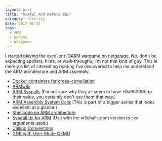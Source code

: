 ```yaml
---
layout: post
title: "Useful ARM References"
category: Security
date: 2017-03-21
tags:
  - ARM
  - pwning
  - Wargames
---
```


I started playing the excellent [IOARM wargame on netgarage](http://ioarm.netgarage.org/).
No, don't be expecting spoilers, hints, or walk-throughs, I'm not that kind of
guy.  This is merely a list of interesting reading I've discovered to help me
understand the ARM architecture and ARM assembly.

* [Docker containers for cross-compilation](https://github.com/dockcross/dockcross)
* [ARMwiki](https://www.heyrick.co.uk/armwiki/Main_Page)
* [ARM Syscalls](https://w3challs.com/syscalls/?arch=arm_strong) (I'm not sure
  why they all seem to have +0x900000 to their value, you certainly don't use
  them that way.)
* [ARM Assembly System Calls](http://thinkingeek.com/2014/05/24/arm-assembler-raspberry-pi-chapter-19/)
  (This is part of a bigger series that looks excellent at a glance.)
* [Shellcode on ARM architecture](http://shell-storm.org/blog/Shellcode-On-ARM-Architecture/)
* [Syscall.tbl for ARM](https://github.com/torvalds/linux/blob/57fd0b77d659d5733434d3ce37cf606273abb1e8/arch/arm/tools/syscall.tbl)
  (Use with the w3challs.com version to see arguments used.)
* [Calling Conventions](http://wiki.osdev.org/Calling_Conventions)
* [GDB with User-Mode QEMU](https://yurovsky.github.io/2016/12/14/qemu-user-mode.html)
